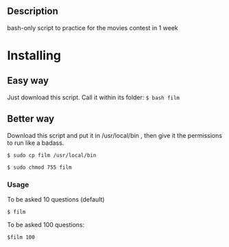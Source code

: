 ## Description
bash-only script to practice for the movies contest in 1 week

# Installing

## Easy way
Just download this script. Call it within its folder:
``$ bash film``

## Better way
Download this script and put it in /usr/local/bin , then give it the permissions to run like a badass.

``$ sudo cp film /usr/local/bin``

``$ sudo chmod 755 film``

### Usage

To be asked 10 questions (default)

``$ film``

To be asked 100 questions:

``$film 100`` 
